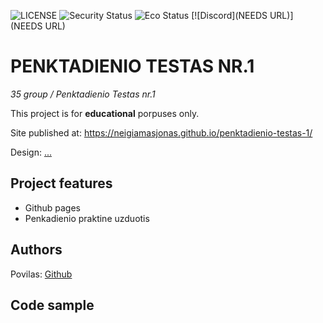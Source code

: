 ![LICENSE](https://img.shields.io/badge/license-MIT-blue.svg?style=flat-square)
![Security Status](https://img.shields.io/security-headers?label=Security&url=https%3A%2F%2Fgithub.com&style=flat-square)
![Eco Status](https://img.shields.io/badge/ECO-Friendly-green.svg)
[![Discord](NEEDS URL)](NEEDS URL)

# PENKTADIENIO TESTAS NR.1

_35 group / Penktadienio Testas nr.1_

This project is for **educational** porpuses only.

Site published at: https://neigiamasjonas.github.io/penktadienio-testas-1/

Design: [...](...)

## Project features

-   Github pages
-   Penkadienio praktine uzduotis

## Authors

Povilas: [Github](https://github.com/neigiamasJonas)

## Code sample

```html